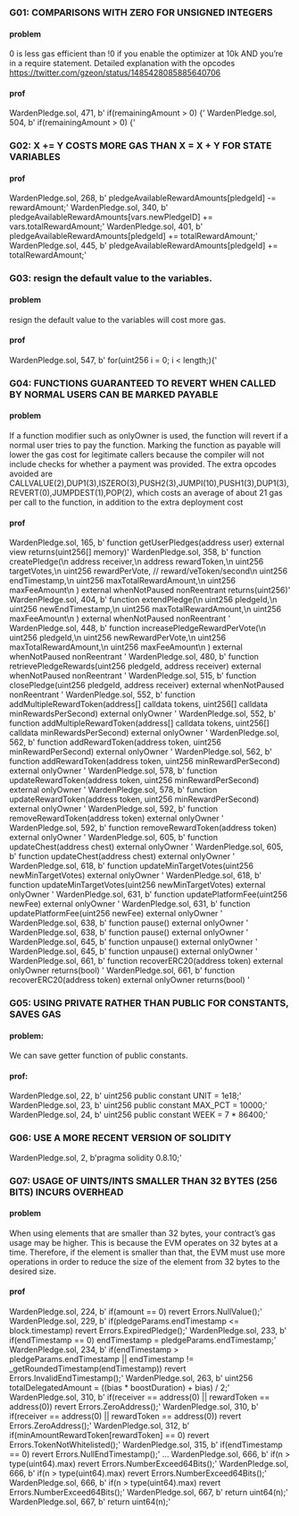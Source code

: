 ### G01: COMPARISONS WITH ZERO FOR UNSIGNED INTEGERS
#### problem
0 is less gas efficient than !0 if you enable the optimizer at 10k AND you’re in a require statement. Detailed explanation with the opcodes https://twitter.com/gzeon/status/1485428085885640706
#### prof
WardenPledge.sol, 471, b'        if(remainingAmount > 0) {'
WardenPledge.sol, 504, b'        if(remainingAmount > 0) {'

### G02: X += Y COSTS MORE GAS THAN X = X + Y FOR STATE VARIABLES
#### prof
WardenPledge.sol, 268, b'        pledgeAvailableRewardAmounts[pledgeId] -= rewardAmount;'
WardenPledge.sol, 340, b'        pledgeAvailableRewardAmounts[vars.newPledgeID] += vars.totalRewardAmount;'
WardenPledge.sol, 401, b'        pledgeAvailableRewardAmounts[pledgeId] += totalRewardAmount;'
WardenPledge.sol, 445, b'        pledgeAvailableRewardAmounts[pledgeId] += totalRewardAmount;'

### G03: resign the default value to the variables.
#### problem
 resign the default value to the variables will cost more gas.
#### prof
WardenPledge.sol, 547, b'        for(uint256 i = 0; i < length;){'

### G04: FUNCTIONS GUARANTEED TO REVERT WHEN CALLED BY NORMAL USERS CAN BE MARKED PAYABLE
#### problem
If a function modifier such as onlyOwner is used, the function will revert if a normal user tries to pay the function. Marking the function as payable will lower the gas cost for legitimate callers because the compiler will not include checks for whether a payment was provided. The extra opcodes avoided are CALLVALUE(2),DUP1(3),ISZERO(3),PUSH2(3),JUMPI(10),PUSH1(3),DUP1(3),REVERT(0),JUMPDEST(1),POP(2), which costs an average of about 21 gas per call to the function, in addition to the extra deployment cost
#### prof
WardenPledge.sol, 165, b'    function getUserPledges(address user) external view returns(uint256[] memory)'
WardenPledge.sol, 358, b'    function createPledge(\n        address receiver,\n        address rewardToken,\n        uint256 targetVotes,\n        uint256 rewardPerVote, // reward/veToken/second\n        uint256 endTimestamp,\n        uint256 maxTotalRewardAmount,\n        uint256 maxFeeAmount\n    ) external whenNotPaused nonReentrant returns(uint256)'
WardenPledge.sol, 404, b'    function extendPledge(\n        uint256 pledgeId,\n        uint256 newEndTimestamp,\n        uint256 maxTotalRewardAmount,\n        uint256 maxFeeAmount\n    ) external whenNotPaused nonReentrant '
WardenPledge.sol, 448, b'    function increasePledgeRewardPerVote(\n        uint256 pledgeId,\n        uint256 newRewardPerVote,\n        uint256 maxTotalRewardAmount,\n        uint256 maxFeeAmount\n    ) external whenNotPaused nonReentrant '
WardenPledge.sol, 480, b'    function retrievePledgeRewards(uint256 pledgeId, address receiver) external whenNotPaused nonReentrant '
WardenPledge.sol, 515, b'    function closePledge(uint256 pledgeId, address receiver) external whenNotPaused nonReentrant '
WardenPledge.sol, 552, b'    function addMultipleRewardToken(address[] calldata tokens, uint256[] calldata minRewardsPerSecond) external onlyOwner '
WardenPledge.sol, 552, b'    function addMultipleRewardToken(address[] calldata tokens, uint256[] calldata minRewardsPerSecond) external onlyOwner '
WardenPledge.sol, 562, b'    function addRewardToken(address token, uint256 minRewardPerSecond) external onlyOwner '
WardenPledge.sol, 562, b'    function addRewardToken(address token, uint256 minRewardPerSecond) external onlyOwner '
WardenPledge.sol, 578, b'    function updateRewardToken(address token, uint256 minRewardPerSecond) external onlyOwner '
WardenPledge.sol, 578, b'    function updateRewardToken(address token, uint256 minRewardPerSecond) external onlyOwner '
WardenPledge.sol, 592, b'    function removeRewardToken(address token) external onlyOwner '
WardenPledge.sol, 592, b'    function removeRewardToken(address token) external onlyOwner '
WardenPledge.sol, 605, b'    function updateChest(address chest) external onlyOwner '
WardenPledge.sol, 605, b'    function updateChest(address chest) external onlyOwner '
WardenPledge.sol, 618, b'    function updateMinTargetVotes(uint256 newMinTargetVotes) external onlyOwner '
WardenPledge.sol, 618, b'    function updateMinTargetVotes(uint256 newMinTargetVotes) external onlyOwner '
WardenPledge.sol, 631, b'    function updatePlatformFee(uint256 newFee) external onlyOwner '
WardenPledge.sol, 631, b'    function updatePlatformFee(uint256 newFee) external onlyOwner '
WardenPledge.sol, 638, b'    function pause() external onlyOwner '
WardenPledge.sol, 638, b'    function pause() external onlyOwner '
WardenPledge.sol, 645, b'    function unpause() external onlyOwner '
WardenPledge.sol, 645, b'    function unpause() external onlyOwner '
WardenPledge.sol, 661, b'    function recoverERC20(address token) external onlyOwner returns(bool) '
WardenPledge.sol, 661, b'    function recoverERC20(address token) external onlyOwner returns(bool) '

### G05: USING PRIVATE RATHER THAN PUBLIC FOR CONSTANTS, SAVES GAS
#### problem:
We can save getter function of public constants.
#### prof:
WardenPledge.sol, 22, b'    uint256 public constant UNIT = 1e18;'
WardenPledge.sol, 23, b'    uint256 public constant MAX_PCT = 10000;'
WardenPledge.sol, 24, b'    uint256 public constant WEEK = 7 * 86400;'

### G06: USE A MORE RECENT VERSION OF SOLIDITY
WardenPledge.sol, 2, b'pragma solidity 0.8.10;'

### G07: USAGE OF UINTS/INTS SMALLER THAN 32 BYTES (256 BITS) INCURS OVERHEAD
#### problem
When using elements that are smaller than 32 bytes, your contract’s gas usage may be higher. This is because the EVM operates on 32 bytes at a time. Therefore, if the element is smaller than that, the EVM must use more operations in order to reduce the size of the element from 32 bytes to the desired size.
#### prof
WardenPledge.sol, 224, b'        if(amount == 0) revert Errors.NullValue();'
WardenPledge.sol, 229, b'        if(pledgeParams.endTimestamp <= block.timestamp) revert Errors.ExpiredPledge();'
WardenPledge.sol, 233, b'        if(endTimestamp == 0) endTimestamp = pledgeParams.endTimestamp;'
WardenPledge.sol, 234, b'        if(endTimestamp > pledgeParams.endTimestamp || endTimestamp != _getRoundedTimestamp(endTimestamp)) revert Errors.InvalidEndTimestamp();'
WardenPledge.sol, 263, b'        uint256 totalDelegatedAmount = ((bias * boostDuration) + bias) / 2;'
WardenPledge.sol, 310, b'        if(receiver == address(0) || rewardToken == address(0)) revert Errors.ZeroAddress();'
WardenPledge.sol, 310, b'        if(receiver == address(0) || rewardToken == address(0)) revert Errors.ZeroAddress();'
WardenPledge.sol, 312, b'        if(minAmountRewardToken[rewardToken] == 0) revert Errors.TokenNotWhitelisted();'
WardenPledge.sol, 315, b'        if(endTimestamp == 0) revert Errors.NullEndTimestamp();'
...
WardenPledge.sol, 666, b'        if(n > type(uint64).max) revert Errors.NumberExceed64Bits();'
WardenPledge.sol, 666, b'        if(n > type(uint64).max) revert Errors.NumberExceed64Bits();'
WardenPledge.sol, 666, b'        if(n > type(uint64).max) revert Errors.NumberExceed64Bits();'
WardenPledge.sol, 667, b'        return uint64(n);'
WardenPledge.sol, 667, b'        return uint64(n);'